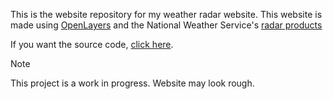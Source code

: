 This is the website repository for my weather radar website. This website is made using [OpenLayers](https://openlayers.org/) and the National Weather Service's [radar products](https://opengeo.ncep.noaa.gov/geoserver/www/index.html)

If you want the source code, [click here](https://github.com/CGray1234/weather-radar-source).

> [!NOTE]
> This project is a work in progress. Website may look rough.